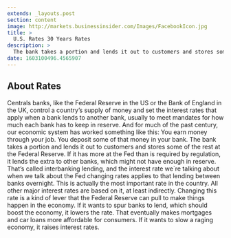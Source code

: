 ```yaml
--- 
extends: _layouts.post 
section: content 
image: http://markets.businessinsider.com/Images/FacebookIcon.jpg 
title: > 
  U.S. Rates 30 Years Rates 
description: > 
  The bank takes a portion and lends it out to customers and stores some of the rest at the Federal Reserve.That’s called interbanking lending, and the interest rate we`re talking about when we talk about the Fed changing rates applies to that lending between banks overnight.All other major interest rates are based on it, at least indirectly.Changing this rate is a kind of lever that the Federal Reserve can pull to make things happen in the economy.If it wants to slow a raging economy, it raises interest rates. 
date: 1603100496.4565907 
--- 
```

<div><h2 class="header-underline">About Rates</h2>&#13;
			<p class="instrument-description">&#13;
				Centrals banks, like the Federal Reserve in the US or the Bank of England in the UK, control a country&#8217;s supply of money and set the interest rates that apply when a bank lends to another bank, usually to meet mandates for how much each bank has to keep in reserve.
And for much of the past century, our economic system has worked something like this:
You earn money through your job. You deposit some of that money in your bank. The bank takes a portion and lends it out to customers and stores some of the rest at the Federal Reserve. If it has more at the Fed than is required by regulation, it lends the extra to other banks, which might not have enough in reserve. That&#8217;s called interbanking lending, and the interest rate we`re talking about when we talk about the Fed changing rates applies to that lending between banks overnight. This is actually the most important rate in the country. All other major interest rates are based on it, at least indirectly.
Changing this rate is a kind of lever that the Federal Reserve can pull to make things happen in the economy. If it wants to spur banks to lend, which should boost the economy, it lowers the rate. That eventually makes mortgages and car loans more affordable for consumers. If it wants to slow a raging economy, it raises interest rates.&#13;
			</p>&#13;
		</div>